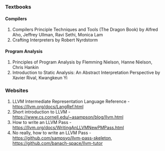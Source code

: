 ### Textbooks

#### Compilers
1. Compilers Principle Techniques and Tools (The Dragon Book) by Alfred Aho, Jeffrey Ullman, Ravi Sethi, Monica Lam
2. Crafting Interpreters by Robert Nyrdstorm

#### Program Analysis
1. Principles of Program Analysis by Flemming Nielson, Hanne Nielson, Chris Hankin
2. Introduction to Static Analysis: An Abstract Interpretation Perspective by Xavier Rival, Kwangkeun Yi

### Websites

1. LLVM Intermediate Representation Language Reference - https://llvm.org/docs/LangRef.html
2. Short introduction to LLVM - https://www.cs.cornell.edu/~asampson/blog/llvm.html
3. How to write an LLVM Pass - https://llvm.org/docs/WritingAnLLVMNewPMPass.html
4. No really, how to write an LLVM Pass - https://github.com/sampsyo/llvm-pass-skeleton, https://github.com/banach-space/llvm-tutor
   
 
